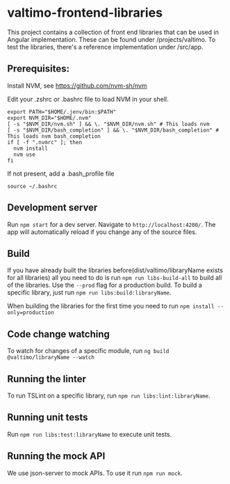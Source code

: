 # valtimo-frontend-libraries

This project contains a collection of front end libraries that can be used in Angular implementation. These can be found under /projects/valtimo.
To test the libraries, there's a reference implementation under /src/app.

## Prerequisites:

Install NVM, see https://github.com/nvm-sh/nvm

Edit your .zshrc or .bashrc file to load NVM in your shell.

```
export PATH="$HOME/.jenv/bin:$PATH"
export NVM_DIR="$HOME/.nvm"
[ -s "$NVM_DIR/nvm.sh" ] && \. "$NVM_DIR/nvm.sh" # This loads nvm
[ -s "$NVM_DIR/bash_completion" ] && \. "$NVM_DIR/bash_completion" # This loads nvm bash_completion
if [ -f ".nvmrc" ]; then
  nvm install
  nvm use
fi
```

If not present, add a .bash_profile file
```
source ~/.bashrc
```

## Development server

Run `npm start` for a dev server. Navigate to `http://localhost:4200/`. The app will automatically reload if you change any of the source files.

## Build

If you have already built the libraries before(dist/valtimo/libraryName exists for all libraries) all you need to do is run `npm run libs-build-all` to build all of the libraries. Use the `--prod` flag for a production build. To build a specific library, just run `npm run libs:build:libraryName`.

When building the libraries for the first time you need to run `npm install --only=production`

## Code change watching

To watch for changes of a specific module, run `ng build @valtimo/libraryName --watch`

## Running the linter

To run TSLint on a specific library, run `npm run libs:lint:libraryName`.

## Running unit tests

Run `npm run libs:test:libraryName` to execute unit tests.

## Running the mock API

We use json-server to mock APIs. To use it run `npm run mock`.
